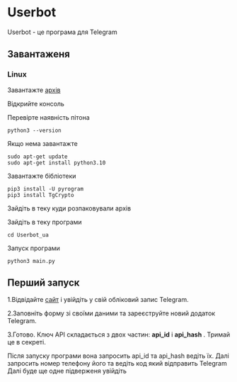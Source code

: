 # Userbot
Userbot - це програма для Telegram 

## Завантаженя 
### Linux
Завантажте [архів](https://downgit.github.io/#/home?url=https://github.com/Archermysteri/Userbot/tree/main/Userbot_ua)


Відкрийте консоль 


Перевірте наявність пітона 
```
python3 --version
```
Якщо нема завантажте 
```
sudo apt-get update
sudo apt-get install python3.10
```
Завантажте бібліотеки

```
pip3 install -U pyrogram
pip3 install TgCrypto
```
Зайдіть в теку куди розпаковували архів

Зайдіть в теку програми
```
cd Userbot_ua
```
Запуск програми 
```
python3 main.py
```

## Перший запуск
1.Відвідайте [сайт](https://my.telegram.org/apps) і увійдіть у свій обліковий запис Telegram.

2.Заповніть форму зі своїми даними та зареєструйте новий додаток Telegram.

3.Готово. Ключ API складається з двох частин: **api_id** і **api_hash** . Тримай це в секреті.

Після запуску програми вона запросить api_id та api_hash
ведіть їх. Далі запросить номер телефону його та ведіть код
який відправить Telegram
Далі буде ще одне підверженя увійдіть
